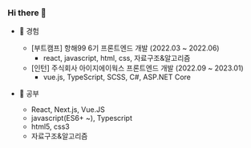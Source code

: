 ### Hi there 👋
- 🔭 경험
  - [부트캠프] 항해99 6기 프론트엔드 개발 (2022.03 ~ 2022.06)
    - react, javascript, html, css, 자료구조&알고리즘
  - [인턴] 주식회사 아이지에이웍스 프론트엔드 개발 (2022.09 ~ 2023.01)
    - vue.js, TypeScript, SCSS, C#, ASP.NET Core
  
- 🌱 공부 
  - React, Next.js, Vue.JS
  - javascript(ES6+ ~), Typescript
  - html5, css3 
  - 자료구조&알고리즘

<!--
**lee-chun-91/lee-chun-91** is a ✨ _special_ ✨ repository because its `README.md` (this file) appears on your GitHub profile.

Here are some ideas to get you started:

- 🔭 I’m currently working on ... 구직중입니다
- 🌱 I’m currently learning ... javascript, react, 자료구조&알고리즘을 공부하고 있습니다. 

- 👯 I’m looking to collaborate on ...
- 🤔 I’m looking for help with ...
- 💬 Ask me about ...
- 📫 How to reach me: ...
- 😄 Pronouns: ...
- ⚡ Fun fact: ...
-->

